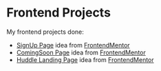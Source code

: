 # Frontend Projects
My frontend projects done:
- [SignUp Page](https://signupage.netlify.com/) idea from [FrontendMentor](https://frontendmentor.io)
- [ComingSoon Page](https://cranky-thompson-c5e132.netlify.com/) idea from [FrontendMentor](https://frontendmentor.io)
- [Huddle Landing Page](https://adoring-shaw-130cd9.netlify.com/) idea from [FrontendMentor](https://frontendmentor.io)
